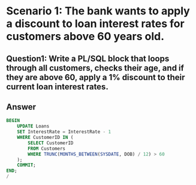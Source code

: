 # Scenario 1: The bank wants to apply a discount to loan interest rates for customers above 60 years old.
## Question1: Write a PL/SQL block that loops through all customers, checks their age, and if they are above 60, apply a 1% discount to their current loan interest rates.
 ## Answer
```sql
BEGIN
    UPDATE Loans
    SET InterestRate = InterestRate - 1
    WHERE CustomerID IN (
        SELECT CustomerID
        FROM Customers
        WHERE TRUNC(MONTHS_BETWEEN(SYSDATE, DOB) / 12) > 60
    );
    COMMIT;
END;
/
```